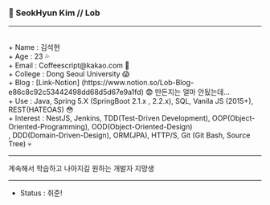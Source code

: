### 👻 SeokHyun Kim // Lob 
<hr/><br/>
  + Name       : 김석현<br/>
  + Age        : 23 💦<br/>
  + Email      : Coffeescript@kakao.com 💬<br/>
  + College    : Dong Seoul University 😱<br/>
  + Blog       : [Link-Notion] (https://www.notion.so/Lob-Blog-e86c8c92c53442498dd68d5d67e9a1fd) 😨 만든지는 얼마 안됬는데...<br/>
  + Use        : Java, Spring 5.X (SpringBoot 2.1.x , 2.2.x), SQL, Vanila JS (2015+), REST(HATEOAS) 😳<br/>
  + Interest   : NestJS, Jenkins, TDD(Test-Driven Development), OOP(Object-Oriented-Programming), OOD(Object-Oriented-Design)<br/> 
               , DDD(Domain-Driven-Design), ORM(JPA), HTTP/S, Git (Git Bash, Source Tree) 💀
<br/><hr/>
계속해서 학습하고 나아지길 원하는 개발자 지망생 
<br/><hr/>

  + Status     : 취준!



<!--
**coffeescriptSERRL/coffeescriptSERRL** is a ✨ _special_ ✨ repository because its `README.md` (this file) appears on your GitHub profile.

Here are some ideas to get you started:

- 🔭 I’m currently working on ...
- 🌱 I’m currently learning ...
- 👯 I’m looking to collaborate on ...
- 🤔 I’m looking for help with ...
- 💬 Ask me about ...
- 📫 How to reach me: ...
- 😄 Pronouns: ...
- ⚡ Fun fact: ...
-->
